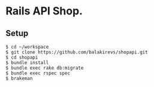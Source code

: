 # Rails API Shop.

## Setup

```
$ cd ~/workspace
$ git clone https://github.com/balakirevs/shopapi.git
$ cd shopapi
$ bundle install
$ bundle exec rake db:migrate
$ bundle exec rspec spec
$ brakeman
```